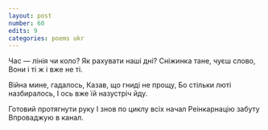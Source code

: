 ```yaml
---
layout: post
number: 60
edits: 9
categories: poems ukr
---
```


Час — лінія чи коло?
Як рахувати наші дні? 
Сніжинка тане, чуєш слово, 
Вони і ті ж і вже не ті.

Війна мине, гадалось,
Казав, що гниді не прощу,
Бо стільки люті назбиралось, 
І ось вже їй назустріч йду.

Готовий протягнути руку
І знов по циклу всіх начал
Реінкарнацію забуту
Впроваджую в канал.
